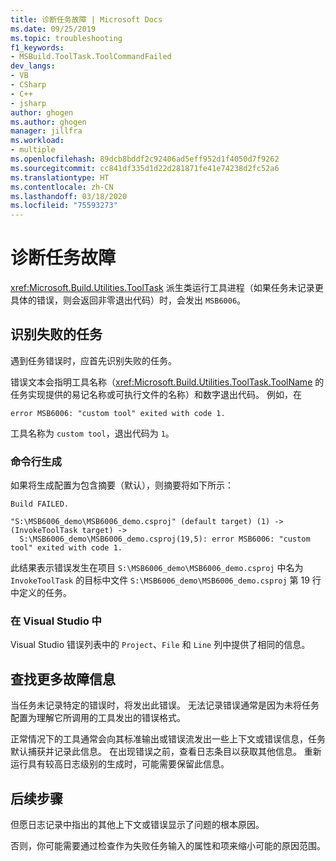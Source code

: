 ```yaml
---
title: 诊断任务故障 | Microsoft Docs
ms.date: 09/25/2019
ms.topic: troubleshooting
f1_keywords:
- MSBuild.ToolTask.ToolCommandFailed
dev_langs:
- VB
- CSharp
- C++
- jsharp
author: ghogen
ms.author: ghogen
manager: jillfra
ms.workload:
- multiple
ms.openlocfilehash: 89dcb8bddf2c92406ad5eff952d1f4050d7f9262
ms.sourcegitcommit: cc841df335d1d22d281871fe41e74238d2fc52a6
ms.translationtype: HT
ms.contentlocale: zh-CN
ms.lasthandoff: 03/18/2020
ms.locfileid: "75593273"
---
```

# <a name="diagnosing-task-failures"></a>诊断任务故障

<xref:Microsoft.Build.Utilities.ToolTask> 派生类运行工具进程（如果任务未记录更具体的错误，则会返回非零退出代码）时，会发出 `MSB6006`。

## <a name="identifying-the-failing-task"></a>识别失败的任务

遇到任务错误时，应首先识别失败的任务。

错误文本会指明工具名称（<xref:Microsoft.Build.Utilities.ToolTask.ToolName> 的任务实现提供的易记名称或可执行文件的名称）和数字退出代码。 例如，在

```text
error MSB6006: "custom tool" exited with code 1.
```

工具名称为 `custom tool`，退出代码为 `1`。

### <a name="command-line-builds"></a>命令行生成

如果将生成配置为包含摘要（默认），则摘要将如下所示：

```text
Build FAILED.

"S:\MSB6006_demo\MSB6006_demo.csproj" (default target) (1) ->
(InvokeToolTask target) ->
  S:\MSB6006_demo\MSB6006_demo.csproj(19,5): error MSB6006: "custom tool" exited with code 1.
```

此结果表示错误发生在项目 `S:\MSB6006_demo\MSB6006_demo.csproj` 中名为 `InvokeToolTask` 的目标中文件 `S:\MSB6006_demo\MSB6006_demo.csproj` 第 19 行中定义的任务。

### <a name="in-visual-studio"></a>在 Visual Studio 中

Visual Studio 错误列表中的 `Project`、`File` 和 `Line` 列中提供了相同的信息。

## <a name="finding-more-failure-information"></a>查找更多故障信息

当任务未记录特定的错误时，将发出此错误。 无法记录错误通常是因为未将任务配置为理解它所调用的工具发出的错误格式。

正常情况下的工具通常会向其标准输出或错误流发出一些上下文或错误信息，任务默认捕获并记录此信息。 在出现错误之前，查看日志条目以获取其他信息。 重新运行具有较高日志级别的生成时，可能需要保留此信息。

## <a name="next-steps"></a>后续步骤

但愿日志记录中指出的其他上下文或错误显示了问题的根本原因。

否则，你可能需要通过检查作为失败任务输入的属性和项来缩小可能的原因范围。
